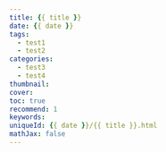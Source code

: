 ```yaml
---
title: {{ title }}
date: {{ date }}
tags:
  - test1
  - test2
categories:
  - test3
  - test4
thumbnail:
cover:
toc: true
recommend: 1
keywords:
uniqueId: {{ date }}/{{ title }}.html
mathJax: false
---
```

